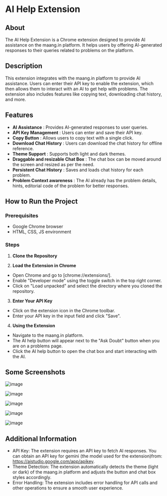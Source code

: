 # AI Help Extension


## About

The AI Help Extension is a Chrome extension designed to provide AI assistance on the maang.in platform. It helps users by offering AI-generated responses to their queries related to problems on the platform.


## Description

This extension integrates with the maang.in platform to provide AI assistance. Users can enter their API key to enable the extension, which then allows them to interact with an AI to get help with problems. The extension also includes features like copying text, downloading chat history, and more.


## Features

* **AI Assistance** : Provides AI-generated responses to user queries.
* **API Key Management** : Users can enter and save their API key.
* **Copy Button** : Allows users to copy text with a single click.
* **Download Chat History** : Users can download the chat history for offline reference.
* **Theme Support** : Supports both light and dark themes.
* **Draggable and resizable Chat Box** : The chat box can be moved around the screen and resized as per the need.
* **Persistent Chat History** : Saves and loads chat history for each problem.
* **Problem Context awareness** : The AI already has the problem details, hints, editorial code of the problem for better responses.


## How to Run the Project

### Prerequisites

* Google Chrome browser
* HTML, CSS, JS environment

### Steps

1. **Clone the Repository**

2. **Load the Extension in Chrome**

* Open Chrome and go to [chrome://extensions/].
* Enable "Developer mode" using the toggle switch in the top right corner.
* Click on "Load unpacked" and select the directory where you cloned the repository.

3. **Enter Your API Key**

* Click on the extension icon in the Chrome toolbar.
* Enter your API key in the input field and click "Save".

4. **Using the Extension**

* Navigate to the maang.in platform.
* The AI help button will appear next to the "Ask Doubt" button when you are on a problems page.
* Click the AI help button to open the chat box and start interacting with the AI.

## Some Screenshots
![image](https://github.com/user-attachments/assets/20b8b9b9-9686-446a-8224-24c5ab94985b)

![image](https://github.com/user-attachments/assets/54136ea0-fccd-4e24-a91b-8e57b9546166)

![image](https://github.com/user-attachments/assets/b76ee72c-9f55-42c1-83e4-62a71564484e)

![image](https://github.com/user-attachments/assets/c342645d-1e22-41cf-b1a0-060d30173ddd)

![image](https://github.com/user-attachments/assets/32752212-d68a-4524-ba59-6b59127c2bbf)



## Additional Information

* API Key: The extension requires an API key to fetch AI responses. You can obtain an API key for gemini (the model used for the extension)from: https://aistudio.google.com/app/apikey.
* Theme Detection: The extension automatically detects the theme (light or dark) of the maang.in platform and adjusts the button and chat box styles accordingly.
* Error Handling: The extension includes error handling for API calls and other operations to ensure a smooth user experience.


